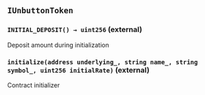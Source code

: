 ## `IUnbuttonToken`






### `INITIAL_DEPOSIT() → uint256` (external)



Deposit amount during initialization

### `initialize(address underlying_, string name_, string symbol_, uint256 initialRate)` (external)



Contract initializer


